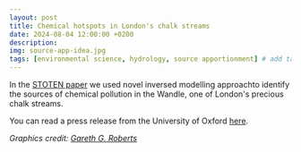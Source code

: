 ```yaml
---
layout: post
title: Chemical hotspots in London's chalk streams
date: 2024-08-04 12:00:00 +0200
description: 
img: source-app-idea.jpg
tags: [environmental science, hydrology, source apportionment] # add tag
---
```

In the [STOTEN paper](https://www.sciencedirect.com/science/article/pii/S0048969724029747) we used novel inversed modelling approachto identify the sources of chemical pollution in the Wandle, one of London's precious chalk streams. 

You can read a press release from the University of Oxford [here](https://www.ox.ac.uk/news/2024-10-17-novel-computational-method-could-prove-game-changer-tracking-down-river-polluters).

*Graphics credit: [Gareth G. Roberts](https://www.garethgroberts.com/)*

 
